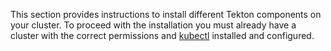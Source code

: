 <!--
---
title: "Installation"
linkTitle: "Installation"
weight: 2
description: >
  Install Tekton components on you cluster
---
-->

This section provides instructions to install different Tekton components on
your cluster. To proceed with the installation you must already have a cluster
with the correct permissions and [kubectl] installed and configured.

[kubectl]: https://kubernetes.io/docs/tasks/tools/#kubectl
